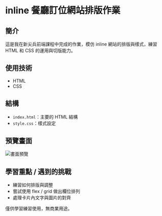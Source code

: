 # inline 餐廳訂位網站排版作業

## 簡介

這是我在新尖兵前端課程中完成的作業，模仿 inline 網站的排版與樣式，練習 HTML 和 CSS 的運用與切版能力。

## 使用技術

- HTML
- CSS

## 結構

- `index.html`：主要的 HTML 結構
- `style.css`：樣式設定

## 預覽畫面

![畫面預覽](./inline_html.png)

## 學習重點 / 遇到的挑戰

- 練習如何排版與調整
- 嘗試使用 flex / grid 做出欄位排列
- 處理卡片內文字與圖片的對齊

僅供學習練習使用，無商業用途。
